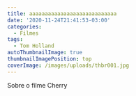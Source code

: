 ```yaml
---
title: aaaaaaaaaaaaaaaaaaaaaaaaaaaa
date: '2020-11-24T21:41:53-03:00'
categories:
  - Filmes
tags:
  - Tom Holland
autoThumbnailImage: true
thumbnailImagePosition: top
coverImage: /images/uploads/thbr001.jpg
---
```

Sobre o filme Cherry
